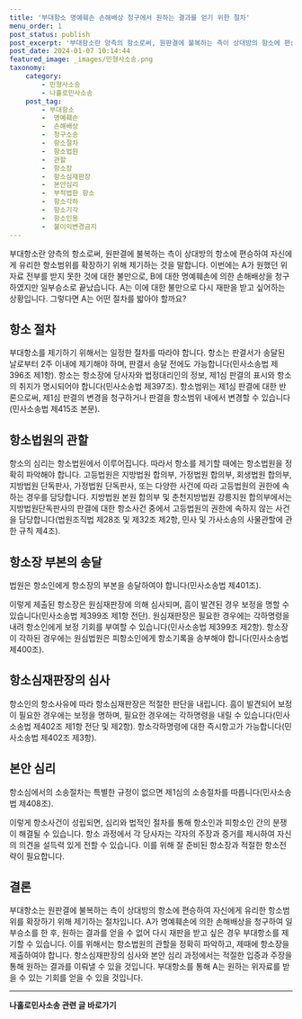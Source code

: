```yaml
---
title: '부대항소 명예훼손 손해배상 청구에서 원하는 결과를 얻기 위한 절차'
menu_order: 1
post_status: publish
post_excerpt: '부대항소란 양측의 항소로써, 원판결에 불복하는 측이 상대방의 항소에 편승하여 자신에게 유리한 항소범위를 확장하기 위해 제기하는 것을 말합니다. 이번에는 A가 원했던 위자료 전부를 받지 못한 것에 대한 불만으로, B에 대한 명예훼손에 의한 손해배상을 청구하였지만 일부승소로 끝났습니다. A는 이에 대한 불만으로 다시 재판을 받고 싶어하는 상황입니다. 그렇다면 A는 어떤 절차를 밟아야 할까요 '
post_date: 2024-01-07 10:14:44
featured_image: _images/민형사소송.png
taxonomy:
    category:
        - 민형사소송
        - 나홀로민사소송
    post_tag:
        - 부대항소
        -  명예훼손
        -  손해배상
        -  청구소송
        -  항소절차
        -  항소법원
        -  관할
        -  항소장
        -  항소심재판장
        -  본안심리
        -  부적법한 항소
        -  항소각하
        -  항소기각
        -  항소인용
        -  불이익변경금지
---
```



부대항소란 양측의 항소로써, 원판결에 불복하는 측이 상대방의 항소에 편승하여 자신에게 유리한 항소범위를 확장하기 위해 제기하는 것을 말합니다. 이번에는 A가 원했던 위자료 전부를 받지 못한 것에 대한 불만으로, B에 대한 명예훼손에 의한 손해배상을 청구하였지만 일부승소로 끝났습니다. A는 이에 대한 불만으로 다시 재판을 받고 싶어하는 상황입니다. 그렇다면 A는 어떤 절차를 밟아야 할까요?

## 항소 절차
부대항소를 제기하기 위해서는 일정한 절차를 따라야 합니다. 항소는 판결서가 송달된 날로부터 2주 이내에 제기해야 하며, 판결서 송달 전에도 가능합니다(민사소송법 제396조 제1항). 항소는 항소장에 당사자와 법정대리인의 정보, 제1심 판결의 표시와 항소의 취지가 명시되어야 합니다(민사소송법 제397조). 항소범위는 제1심 판결에 대한 반론으로써, 제1심 판결의 변경을 청구하거나 판결을 항소범위 내에서 변경할 수 있습니다(민사소송법 제415조 본문).

## 항소법원의 관할
항소의 심리는 항소법원에서 이루어집니다. 따라서 항소를 제기할 때에는 항소법원을 정확히 파악해야 합니다. 고등법원은 지방법원 합의부, 가정법원 합의부, 회생법원 합의부, 지방법원 단독판사, 가정법원 단독판사, 또는 다양한 사건에 따라 고등법원의 권한에 속하는 경우를 담당합니다. 지방법원 본원 합의부 및 춘천지방법원 강릉지원 합의부에서는 지방법원단독판사의 판결에 대한 항소사건 중에서 고등법원의 권한에 속하지 않는 사건을 담당합니다(법원조직법 제28조 및 제32조 제2항, 민사 및 가사소송의 사물관할에 관한 규칙 제4조).

## 항소장 부본의 송달
법원은 항소인에게 항소장의 부본을 송달하여야 합니다(민사소송법 제401조).

이렇게 제출된 항소장은 원심재판장에 의해 심사되며, 흠이 발견된 경우 보정을 명할 수 있습니다(민사소송법 제399조 제1항 전단). 원심재판장은 필요한 경우에는 각하명령을 내려 항소인에게 보정 기회를 부여할 수 있습니다(민사소송법 제399조 제2항). 항소장이 각하된 경우에는 원심법원은 피항소인에게 항소기록을 송부해야 합니다(민사소송법 제400조).

## 항소심재판장의 심사
항소인의 항소사유에 따라 항소심재판장은 적절한 판단을 내립니다. 흠이 발견되어 보정이 필요한 경우에는 보정을 명하며, 필요한 경우에는 각하명령을 내릴 수 있습니다(민사소송법 제402조 제1항 전단 및 제2항). 항소각하명령에 대한 즉시항고가 가능합니다(민사소송법 제402조 제3항).

## 본안 심리
항소심에서의 소송절차는 특별한 규정이 없으면 제1심의 소송절차를 따릅니다(민사소송법 제408조).

이렇게 항소사건이 성립되면, 심리와 법적인 절차를 통해 항소인과 피항소인 간의 분쟁이 해결될 수 있습니다. 항소 과정에서 각 당사자는 각자의 주장과 증거를 제시하여 자신의 의견을 설득력 있게 전할 수 있습니다. 이를 위해 잘 준비된 항소장과 적절한 항소전략이 필요합니다.

## 결론
부대항소는 원판결에 불복하는 측이 상대방의 항소에 편승하여 자신에게 유리한 항소범위를 확장하기 위해 제기하는 절차입니다. A가 명예훼손에 의한 손해배상을 청구하여 일부승소를 한 후, 원하는 결과를 얻을 수 없어 다시 재판을 받고 싶은 경우 부대항소를 제기할 수 있습니다. 이를 위해서는 항소법원의 관할을 정확히 파악하고, 제때에 항소장을 제출하여야 합니다. 항소심재판장의 심사와 본안 심리 과정에서는 적절한 입증과 주장을 통해 원하는 결과를 이뤄낼 수 있을 것입니다. 부대항소를 통해 A는 원하는 위자료를 받을 수 있는 기회를 얻을 수 있을 것입니다.
<!-- wp:separator -->
<hr class="wp-block-separator has-alpha-channel-opacity"/>
<!-- /wp:separator -->

<!-- wp:group {"backgroundColor":"base","layout":{"type":"constrained"}} -->
<div class="wp-block-group has-base-background-color has-background"><!-- wp:paragraph {"align":"center","fontSize":"medium"} -->
<p class="has-text-align-center has-large-font-size"><strong>나홀로민사소송 관련 글 바로가기</strong></p>
<!-- /wp:paragraph -->


<!-- wp:latest-posts
{"categories":[{"id":14767,"count":19,"description":"","link":"https://uknowlaw.com/category/%eb%82%98%ed%99%80%eb%a1%9c%eb%af%bc%ec%82%ac%ec%86%8c%ec%86%a1/","name":"나홀로민사소송","slug":"나홀로민사소송","taxonomy":"category","parent":0,"meta":[],"_links":{"self":[{"href":"https://uknowlaw.com/wp-json/wp/v2/categories/14767"}],"collection":[{"href":"https://uknowlaw.com/wp-json/wp/v2/categories"}],"about":[{"href":"https://uknowlaw.com/wp-json/wp/v2/taxonomies/category"}],"wp:post_type":[{"href":"https://uknowlaw.com/wp-json/wp/v2/posts?categories=14767"}],"curies":[{"name":"wp","href":"https://api.w.org/{rel}","templated":true}]}}],"postsToShow":100,"excerptLength":28,"postLayout":"grid","columns":2,"featuredImageAlign":"left","featuredImageSizeSlug":"large","fontSize":"small"} /--></div>
<!-- /wp:group -->